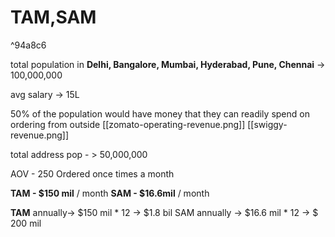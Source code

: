 # TAM,SAM

^94a8c6

total population in **Delhi, Bangalore, Mumbai, Hyderabad, Pune, Chennai** -> 100,000,000

avg salary -> 15L

50% of the population would have money that they can readily spend on ordering from outside [[zomato-operating-revenue.png]] [[swiggy-revenue.png]]

total address pop - > 50,000,000

AOV - 250
Ordered once times a month 

**TAM - $150 mil** / month 
**SAM - $16.6mil** / month

**TAM** annually-> $150 mil * 12 -> $1.8 bil
SAM annually -> $16.6 mil * 12 -> $ 200 mil

